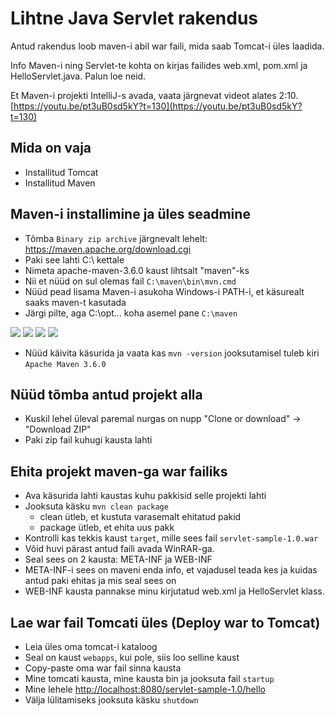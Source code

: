 # Lihtne Java Servlet rakendus

Antud rakendus loob maven-i abil war faili, mida saab Tomcat-i üles laadida.

Info Maven-i ning Servlet-te kohta on kirjas failides web.xml, pom.xml ja HelloServlet.java.
Palun loe neid.

Et Maven-i projekti IntelliJ-s avada, vaata järgnevat videot alates 2:10.
[https://youtu.be/pt3uB0sd5kY?t=130](https://youtu.be/pt3uB0sd5kY?t=130)

## Mida on vaja

* Installitud Tomcat
* Installitud Maven

## Maven-i installimine ja üles seadmine

* Tõmba `Binary zip archive` järgnevalt lehelt: https://maven.apache.org/download.cgi
* Paki see lahti C:\ kettale
* Nimeta apache-maven-3.6.0 kaust lihtsalt "maven"-ks
* Nii et nüüd on sul olemas fail `C:\maven\bin\mvn.cmd`
* Nüüd pead lisama Maven-i asukoha Windows-i PATH-i, et käsurealt saaks maven-t kasutada
* Järgi pilte, aga C:\opt... koha asemel pane `C:\maven`

![](http://www.mkyong.com/wp-content/uploads/2009/11/install-maven-windows-1.png)
![](http://www.mkyong.com/wp-content/uploads/2009/11/install-maven-windows-2-1.png)
![](http://www.mkyong.com/wp-content/uploads/2009/11/install-maven-windows-2-2.png)
![](http://www.mkyong.com/wp-content/uploads/2009/11/install-maven-windows-3.png)

* Nüüd käivita käsurida ja vaata kas `mvn -version` jooksutamisel tuleb kiri `Apache Maven 3.6.0`

## Nüüd tõmba antud projekt alla

* Kuskil lehel üleval paremal nurgas on nupp "Clone or download" -> "Download ZIP"
* Paki zip fail kuhugi kausta lahti

## Ehita projekt maven-ga war failiks

* Ava käsurida lahti kaustas kuhu pakkisid selle projekti lahti
* Jooksuta käsku `mvn clean package`
  * clean ütleb, et kustuta varasemalt ehitatud pakid
  * package ütleb, et ehita uus pakk
* Kontrolli kas tekkis kaust `target`, mille sees fail `servlet-sample-1.0.war`
* Võid huvi pärast antud faili avada WinRAR-ga.
* Seal sees on 2 kausta: META-INF ja WEB-INF
* META-INF-i sees on maveni enda info, et vajadusel teada kes ja kuidas antud paki ehitas ja mis seal sees on
* WEB-INF kausta pannakse minu kirjutatud web.xml ja HelloServlet klass.

## Lae war fail Tomcati üles (Deploy war to Tomcat)

* Leia üles oma tomcat-i kataloog
* Seal on kaust `webapps`, kui pole, siis loo selline kaust
* Copy-paste oma war fail sinna kausta
* Mine tomcati kausta, mine kausta bin ja jooksuta fail `startup`
* Mine lehele [http://localhost:8080/servlet-sample-1.0/hello](http://localhost:8080/servlet-sample-1.0/hello)
* Välja lülitamiseks jooksuta käsku `shutdown`

